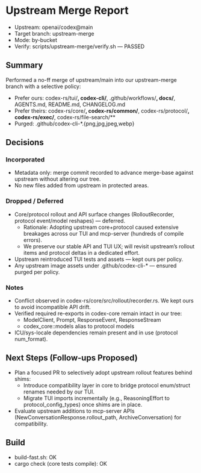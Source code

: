 # Upstream Merge Report

- Upstream: openai/codex@main
- Target branch: upstream-merge
- Mode: by-bucket
- Verify: scripts/upstream-merge/verify.sh — PASSED

## Summary
Performed a no-ff merge of upstream/main into our upstream-merge branch with a selective policy:

- Prefer ours: codex-rs/tui/**, codex-cli/**, .github/workflows/**, docs/**, AGENTS.md, README.md, CHANGELOG.md
- Prefer theirs: codex-rs/core/**, codex-rs/common/**, codex-rs/protocol/**, codex-rs/exec/**, codex-rs/file-search/**
- Purged: .github/codex-cli-*.{png,jpg,jpeg,webp}

## Decisions
### Incorporated
- Metadata only: merge commit recorded to advance merge-base against upstream without altering our tree.
- No new files added from upstream in protected areas.

### Dropped / Deferred
- Core/protocol rollout and API surface changes (RolloutRecorder, protocol event/model reshapes) — deferred.
  - Rationale: Adopting upstream core+protocol caused extensive breakages across our TUI and mcp-server (hundreds of compile errors).
  - We preserve our stable API and TUI UX; will revisit upstream’s rollout items and protocol deltas in a dedicated effort.
- Upstream reintroduced TUI tests and assets — kept ours per policy.
- Any upstream image assets under .github/codex-cli-* — ensured purged per policy.

### Notes
- Conflict observed in codex-rs/core/src/rollout/recorder.rs. We kept ours to avoid incompatible API drift.
- Verified required re-exports in codex-core remain intact in our tree:
  - ModelClient, Prompt, ResponseEvent, ResponseStream
  - codex_core::models alias to protocol models
- ICU/sys-locale dependencies remain present and in use (protocol num_format).

## Next Steps (Follow-ups Proposed)
- Plan a focused PR to selectively adopt upstream rollout features behind shims:
  - Introduce compatibility layer in core to bridge protocol enum/struct renames needed by our TUI.
  - Migrate TUI imports incrementally (e.g., ReasoningEffort to protocol_config_types) once shims are in place.
- Evaluate upstream additions to mcp-server APIs (NewConversationResponse.rollout_path, ArchiveConversation) for compatibility.

## Build
- build-fast.sh: OK
- cargo check (core tests compile): OK

